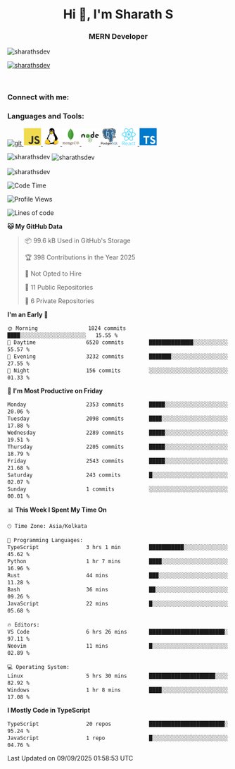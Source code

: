<h1 align="center">Hi 👋, I'm Sharath S</h1>
<h3 align="center">MERN Developer</h3>

<p align="left"> <img src="https://komarev.com/ghpvc/?username=sharathsdev&label=Profile%20views&color=0e75b6&style=flat" alt="sharathsdev" /> </p>

<p align="left"> <a href="https://github.com/ryo-ma/github-profile-trophy"><img src="https://github-profile-trophy.vercel.app/?username=sharathsdev" alt="sharathsdev" /></a> </p>

<p align="left"> <a href="https://twitter.com/" target="blank"><img src="https://img.shields.io/twitter/follow/?logo=twitter&style=for-the-badge" alt="" /></a> </p>

<h3 align="left">Connect with me:</h3>
<p align="left">
</p>

<h3 align="left">Languages and Tools:</h3>
<p align="left"> <a href="https://git-scm.com/" target="_blank" rel="noreferrer"> <img src="https://www.vectorlogo.zone/logos/git-scm/git-scm-icon.svg" alt="git" width="40" height="40"/> </a> <a href="https://developer.mozilla.org/en-US/docs/Web/JavaScript" target="_blank" rel="noreferrer"> <img src="https://raw.githubusercontent.com/devicons/devicon/master/icons/javascript/javascript-original.svg" alt="javascript" width="40" height="40"/> </a> <a href="https://www.linux.org/" target="_blank" rel="noreferrer"> <img src="https://raw.githubusercontent.com/devicons/devicon/master/icons/linux/linux-original.svg" alt="linux" width="40" height="40"/> </a> <a href="https://www.mongodb.com/" target="_blank" rel="noreferrer"> <img src="https://raw.githubusercontent.com/devicons/devicon/master/icons/mongodb/mongodb-original-wordmark.svg" alt="mongodb" width="40" height="40"/> </a> <a href="https://nodejs.org" target="_blank" rel="noreferrer"> <img src="https://raw.githubusercontent.com/devicons/devicon/master/icons/nodejs/nodejs-original-wordmark.svg" alt="nodejs" width="40" height="40"/> </a> <a href="https://www.postgresql.org" target="_blank" rel="noreferrer"> <img src="https://raw.githubusercontent.com/devicons/devicon/master/icons/postgresql/postgresql-original-wordmark.svg" alt="postgresql" width="40" height="40"/> </a> <a href="https://reactjs.org/" target="_blank" rel="noreferrer"> <img src="https://raw.githubusercontent.com/devicons/devicon/master/icons/react/react-original-wordmark.svg" alt="react" width="40" height="40"/> </a> <a href="https://www.typescriptlang.org/" target="_blank" rel="noreferrer"> <img src="https://raw.githubusercontent.com/devicons/devicon/master/icons/typescript/typescript-original.svg" alt="typescript" width="40" height="40"/> </a> </p>

<p><img align="left" src="https://github-readme-stats.vercel.app/api/top-langs?username=sharathsdev&show_icons=true&locale=en&layout=compact" alt="sharathsdev" /></p>

<p>&nbsp;<img align="center" src="https://github-readme-stats.vercel.app/api?username=sharathsdev&show_icons=true&locale=en" alt="sharathsdev" /></p>

<p><img align="center" src="https://github-readme-streak-stats.herokuapp.com/?user=sharathsdev&" alt="sharathsdev" /></p>
 
 <!--START_SECTION:waka-->
![Code Time](http://img.shields.io/badge/Code%20Time-1%2C120%20hrs%2023%20mins-blue)

![Profile Views](http://img.shields.io/badge/Profile%20Views-0-blue)

![Lines of code](https://img.shields.io/badge/From%20Hello%20World%20I%27ve%20Written-11.3%20million%20lines%20of%20code-blue)

**🐱 My GitHub Data** 

> 📦 99.6 kB Used in GitHub's Storage 
 > 
> 🏆 398 Contributions in the Year 2025
 > 
> 🚫 Not Opted to Hire
 > 
> 📜 11 Public Repositories 
 > 
> 🔑 6 Private Repositories 
 > 
**I'm an Early 🐤** 

```text
🌞 Morning                1824 commits        ████░░░░░░░░░░░░░░░░░░░░░   15.55 % 
🌆 Daytime                6520 commits        ██████████████░░░░░░░░░░░   55.57 % 
🌃 Evening                3232 commits        ███████░░░░░░░░░░░░░░░░░░   27.55 % 
🌙 Night                  156 commits         ░░░░░░░░░░░░░░░░░░░░░░░░░   01.33 % 
```
📅 **I'm Most Productive on Friday** 

```text
Monday                   2353 commits        █████░░░░░░░░░░░░░░░░░░░░   20.06 % 
Tuesday                  2098 commits        ████░░░░░░░░░░░░░░░░░░░░░   17.88 % 
Wednesday                2289 commits        █████░░░░░░░░░░░░░░░░░░░░   19.51 % 
Thursday                 2205 commits        █████░░░░░░░░░░░░░░░░░░░░   18.79 % 
Friday                   2543 commits        █████░░░░░░░░░░░░░░░░░░░░   21.68 % 
Saturday                 243 commits         █░░░░░░░░░░░░░░░░░░░░░░░░   02.07 % 
Sunday                   1 commits           ░░░░░░░░░░░░░░░░░░░░░░░░░   00.01 % 
```


📊 **This Week I Spent My Time On** 

```text
🕑︎ Time Zone: Asia/Kolkata

💬 Programming Languages: 
TypeScript               3 hrs 1 min         ███████████░░░░░░░░░░░░░░   45.62 % 
Python                   1 hr 7 mins         ████░░░░░░░░░░░░░░░░░░░░░   16.96 % 
Rust                     44 mins             ███░░░░░░░░░░░░░░░░░░░░░░   11.28 % 
Bash                     36 mins             ██░░░░░░░░░░░░░░░░░░░░░░░   09.26 % 
JavaScript               22 mins             █░░░░░░░░░░░░░░░░░░░░░░░░   05.68 % 

🔥 Editors: 
VS Code                  6 hrs 26 mins       ████████████████████████░   97.11 % 
Neovim                   11 mins             █░░░░░░░░░░░░░░░░░░░░░░░░   02.89 % 

💻 Operating System: 
Linux                    5 hrs 30 mins       █████████████████████░░░░   82.92 % 
Windows                  1 hr 8 mins         ████░░░░░░░░░░░░░░░░░░░░░   17.08 % 
```

**I Mostly Code in TypeScript** 

```text
TypeScript               20 repos            ████████████████████████░   95.24 % 
JavaScript               1 repo              █░░░░░░░░░░░░░░░░░░░░░░░░   04.76 % 
```




 Last Updated on 09/09/2025 01:58:53 UTC
<!--END_SECTION:waka-->

